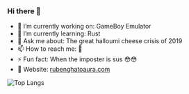 ### Hi there 👋

- 🔭 I’m currently working on: GameBoy Emulator
- 🌱 I’m currently learning: Rust
- 💬 Ask me about: The great halloumi cheese crisis of 2019
- 📫 How to reach me: 🤔
- ⚡ Fun fact: When the imposter is sus 😳😳
- 📝 Website: [rubenghatoaura.com](https://rubenghatoaura.com)

![Top Langs](https://github-readme-stats.vercel.app/api/top-langs/?username=RubenG123)
